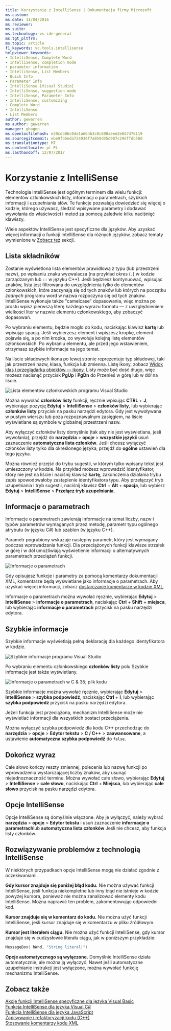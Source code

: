 ```yaml
---
title: Korzystanie z IntelliSense | Dokumentacja firmy Microsoft
ms.custom: 
ms.date: 11/04/2016
ms.reviewer: 
ms.suite: 
ms.technology: vs-ide-general
ms.tgt_pltfrm: 
ms.topic: article
f1_keywords: vc.tools.intellisense
helpviewer_keywords:
- IntelliSense, Complete Word
- IntelliSense, completion mode
- parameter information
- IntelliSense, List Members
- Quick Info
- Parameter Info
- IntelliSense [Visual Studio]
- IntelliSense, suggestion mode
- IntelliSense, Parameter Info
- IntelliSense, customizing
- Complete Word
- IntelliSense
- List Members
author: gewarren
ms.author: gewarren
manager: ghogen
ms.openlocfilehash: e39cdb06c0de1a664b3c0c698aeee2e8d7476119
ms.sourcegitcommit: ebe9fb5eda724936f7a059d35d987c29dffdb50d
ms.translationtype: MT
ms.contentlocale: pl-PL
ms.lasthandoff: 12/07/2017
---
```

# <a name="using-intellisense"></a>Korzystanie z IntelliSense

Technologia IntelliSense jest ogólnym terminem dla wielu funkcji: elementów członkowskich listy, informacji o parametrach, szybkich informacji i uzupełniania słów. Te funkcje pozwalają dowiedzieć się więcej o kodzie, którego używasz, śledzić wpisywane parametry i dodawać wywołania do właściwości i metod za pomocą zaledwie kilku naciśnięć klawiszy.

Wiele aspektów IntelliSense jest specyficzne dla języków. Aby uzyskać więcej informacji o funkcji IntelliSense dla różnych języków, zobacz tematy wymienione w [Zobacz też](#see-also) sekcji.

## <a name="list-members"></a>Lista składników

Zostanie wyświetlona lista elementów prawidłową z typu (lub przestrzeni nazw), po wpisaniu znaku wyzwalacza (na przykład okres (`.`) w kodzie zarządzanym lub `::` w języku C++). Jeśli będziesz kontynuować, wpisując znaków, lista jest filtrowana do uwzględnienia tylko do elementów członkowskich, które zaczynają się od tych znaków lub których na początku *żadnych* programu word w nazwa rozpoczyna się od tych znaków. IntelliSense wykonuje także "camelcase" dopasowania, więc można po prostu wpisz pierwszą literę każdego wyrazu formatu — z uwzględnieniem wielkości liter w nazwie elementu członkowskiego, aby zobaczyć dopasowań.

Po wybraniu elementu, będzie mogło do kodu, naciskając klawisz **kartę** lub wpisując spacją. Jeśli wybierzesz element i wpiszesz kropkę, element pojawia się, a po nim kropka, co wywołuje kolejną listę elementów członkowskich. Po wybraniu elementu, ale przed jego wstawieniem, otrzymasz szybkie informacje na jego temat.

Na liście składowych ikona po lewej stronie reprezentuje typ składowej, taki jak przestrzeń nazw, klasa, funkcja lub zmienna. Listę ikony, zobacz [Widok klas i przeglądarka obiektów ― ikony](../ide/class-view-and-object-browser-icons.md). Listy może być dość długo, więc możesz nacisnąć przycisk **PgUp** i **PgDn** do Przenieś w górę lub w dół na liście.

![Lista elementów członkowskich programu Visual Studio](../ide/media/vs2015_intellisense.png "vs2015_Intellisense")

Można wywołać **członków listy** funkcji, ręcznie wpisując **CTRL** + **J**, wybierając pozycję **Edytuj**  >  **IntelliSense** > **członków listy**, lub wybierając **członków listy** przycisk na pasku narzędzi edytora. Gdy jest wywoływana w pustym wierszu lub poza rozpoznawalnym zasięgiem, na liście wyświetlane są symbole w globalnej przestrzeni nazw.

Aby wyłączyć członków listy domyślnie (tak aby nie jest wyświetlana, jeśli wywołania), przejdź do **narzędzia** > **opcje** > **wszystkie języki**i usuń zaznaczenie **automatyczna lista członków**. Jeśli chcesz wyłączyć członków listy tylko dla określonego języka, przejdź do **ogólne** ustawień dla tego języka.

Można również przejść do trybu sugestii, w którym tylko wpisany tekst jest umieszczony w kodzie. Na przykład możesz wprowadzić identyfikator, który nie jest na liście i naciśnij klawisz **kartę**, zakończenia działania trybu zapis spowodowałoby zastąpienie identyfikatora typu. Aby przełączyć tryb uzupełniania i tryb sugestii, naciśnij klawisz **Ctrl** + **Alt** + **spacja**, lub wybierz **Edytuj**  >  **IntelliSense** > **Przełącz tryb uzupełniania**.

## <a name="parameter-info"></a>Informacje o parametrach

Informacje o parametrach zawierają informacje na temat liczby, nazw i typów parametrów wymaganych przez metodę, parametr typu ogólnego atrybutu (w języku C#) lub szablon (w języku C++).

Parametr pogrubiony wskazuje następny parametr, który jest wymagany podczas wprowadzania funkcji. Dla przeciążonych funkcji klawisze strzałek w górę i w dół umożliwiają wyświetlenie informacji o alternatywnych parametrach przeciążeń funkcji.

![Informacje o parametrach](../ide/media/vs2015_param_info.png "VS2015_param_Info")

Gdy opisujesz funkcje i parametry za pomocą komentarzy dokumentacji XML, komentarze będą wyświetlane jako informacje o parametrach. Aby uzyskać więcej informacji, zobacz [dostarczanie komentarze w kodzie XML](../ide/supplying-xml-code-comments.md).

Informacje o parametrach można wywołać ręcznie, wybierając **Edytuj** > **IntelliSense** > **informacje o parametrach**, naciskając **Ctrl**   +  **Shift** + **miejsca**, lub wybierając **informacje o parametrach** przycisk na pasku narzędzi edytora.

## <a name="quick-info"></a>Szybkie informacje

Szybkie informacje wyświetlają pełną deklarację dla każdego identyfikatora w kodzie.

![Szybkie informacje programu Visual Studio](../ide/media/vs2015_quick_info.png "VS2015_Quick_info")

Po wybraniu elementu członkowskiego **członków listy** polu Szybkie informacje jest także wyświetlany.

![Informacje o parametrach w C & 35; plik kodu](../ide/media/vs2015_paraminfo.png "VS2015_ParamInfo")

Szybkie informacje można wywołać ręcznie, wybierając **Edytuj** > **IntelliSense** > **szybka podpowiedź**, naciskając **Ctrl**  +  **I**, lub wybierając **szybka podpowiedź** przycisk na pasku narzędzi edytora.

Jeżeli funkcja jest przeciążona, mechanizm IntelliSense może nie wyświetlać informacji dla wszystkich postaci przeciążenia.

Można wyłączyć szybka podpowiedź dla kodu C++ przechodząc do **narzędzia** > **opcje** > **Edytor tekstu** > **C / C++** > **zaawansowane**, a ustawienie **automatyczna szybka podpowiedź** do `false`.

## <a name="complete-word"></a>Dokończ wyraz

Całe słowo kończy reszty zmiennej, polecenia lub nazwę funkcji po wprowadzeniu wystarczającej liczby znaków, aby usunąć niejednoznaczność terminu. Można wywołać całe słowo, wybierając **Edytuj** > **IntelliSense** > **całe słowo**, naciskając **Ctrl**  +  **Miejsca**, lub wybierając **całe słowo** przycisk na pasku narzędzi edytora.

## <a name="intellisense-options"></a>Opcje IntelliSense

Opcje IntelliSense są domyślnie włączone. Aby je wyłączyć, należy wybrać **narzędzia** > **opcje** > **Edytor tekstu** i usuń zaznaczenie **informacje o parametrach**lub **automatyczna lista członków** Jeśli nie chcesz, aby funkcja listy członków.

## <a name="troubleshooting-intellisense"></a>Rozwiązywanie problemów z technologią IntelliSense

W niektórych przypadkach opcje IntelliSense mogą nie działać zgodnie z oczekiwaniami.

**Gdy kursor znajduje się poniżej błąd kodu.** Nie można używać funkcji IntelliSense, jeśli funkcja niekompletne lub inny błąd nie istnieje w kodzie powyżej kursora, ponieważ nie można zanalizować elementy kodu IntelliSense. Można naprawić ten problem, zakomentowując odpowiedni kod.

**Kursor znajduje się w komentarz do kodu.** Nie można użyć funkcji IntelliSense, jeśli kursor znajduje się w komentarzu w pliku źródłowym.

**Kursor jest literałem ciągu.** Nie można użyć funkcji IntelliSense, gdy kursor znajduje się w cudzysłowie literału ciągu, jak w poniższym przykładzie:

```cpp
MessageBox( hWnd, "String literal|")
```

**Opcje automatycznego są wyłączone.** Domyślnie IntelliSense działa automatycznie, ale można ją wyłączyć. Nawet jeśli automatyczne uzupełnianie instrukcji jest wyłączone, można wywołać funkcję mechanizmu IntelliSense.

## <a name="see-also"></a>Zobacz także

[Akcje funkcji IntelliSense specyficzne dla języka Visual Basic](../ide/visual-basic-specific-intellisense.md)  
[Funkcja IntelliSense dla języka Visual C#](../ide/visual-csharp-intellisense.md)  
[Funkcja IntelliSense dla języka JavaScript](../ide/javascript-intellisense.md)  
[Zapisywanie i refaktoryzacji kodu (C++)](/cpp/ide/writing-and-refactoring-code-cpp)  
[Stosowanie komentarzy kodu XML](../ide/supplying-xml-code-comments.md)
